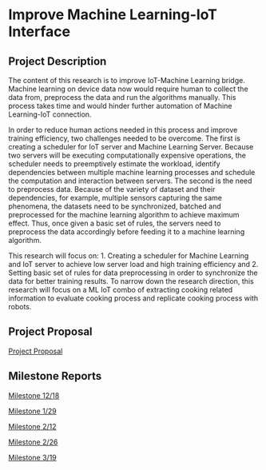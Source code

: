 # Improve Machine Learning-IoT Interface

## Project Description

The content of this research is to improve IoT-Machine Learning bridge. Machine learning on device data now would require human to collect the data from, preprocess the data and run the algorithms manually. This process takes time and would hinder further automation of Machine Learning-IoT connection.

In order to reduce human actions needed in this process and improve training efficiency, two challenges needed to be overcome. The first is creating a scheduler for IoT server and Machine Learning Server. Because two servers will be executing computationally expensive operations, the scheduler needs to preemptively estimate the workload, identify dependencies between multiple machine learning processes and schedule the computation and interaction between servers. The second is the need to preprocess data. Because of the variety of dataset and their dependencies, for example, multiple sensors capturing the same phenomena, the datasets need to be synchronized, batched and preprocessed for the machine learning algorithm to achieve maximum effect. Thus, once given a basic set of rules, the servers need to preprocess the data accordingly before feeding it to a machine learning algorithm.

This research will focus on: 1. Creating a scheduler for Machine Learning and IoT server to achieve low server load and high training efficiency and 2. Setting basic set of rules for data preprocessing in order to synchronize the data for better training results. To narrow down the research direction, this research will focus on a ML IoT combo of extracting cooking related information to evaluate cooking process and replicate cooking process with robots.


## Project Proposal
[Project Proposal](/docs/WrittenProposal.pdf)

## Milestone Reports
[Milestone 12/18](/docs/MilestoneReport1.pdf)

[Milestone 1/29](/docs/MilestoneReport2.pdf)

[Milestone 2/12](/docs/MilestoneReport3.pdf)

[Milestone 2/26](/docs/MilestoneReport4.pdf)

[Milestone 3/19](/docs/MilestoneReport5.pdf)